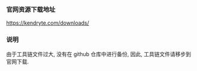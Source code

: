 ### 官网资源下载地址

https://kendryte.com/downloads/

### 说明

由于工具链文件过大, 没有在 github 仓库中进行备份, 因此, 工具链文件请移步到官网下载.